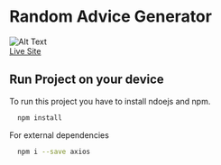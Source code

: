 
# Random Advice Generator

![Alt Text](https://media2.giphy.com/media/Bo8w6T1tgAPi2E85wx/giphy.gif?cid=790b7611a666a3ad44a2cbb5f2cdc1348c339e93b8088c3e&rid=giphy.gif&ct=g)
<br>
[Live Site](https://thirsty-lamarr-e2b282.netlify.app/)

## Run Project on your device

To run this project you have to install ndoejs and npm.

```bash
  npm install
```
For external dependencies

  
```bash
  npm i --save axios 
```



  
